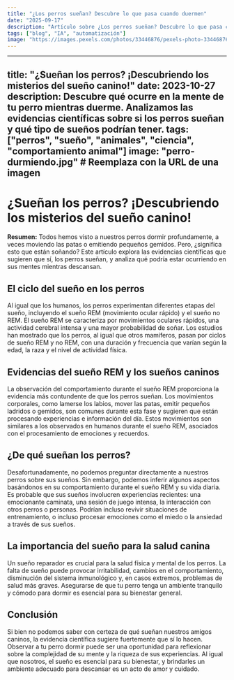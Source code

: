 ```yaml
---
title: "¿Los perros sueñan? Descubre lo que pasa cuando duermen"
date: "2025-09-17"
description: "Artículo sobre ¿Los perros sueñan? Descubre lo que pasa cuando duermen"
tags: ["blog", "IA", "automatización"]
image: "https://images.pexels.com/photos/33446876/pexels-photo-33446876.jpeg?auto=compress&cs=tinysrgb&h=350"
---
```


---
title: "¿Sueñan los perros? ¡Descubriendo los misterios del sueño canino!"
date: 2023-10-27
description: Descubre qué ocurre en la mente de tu perro mientras duerme.  Analizamos las evidencias científicas sobre si los perros sueñan y qué tipo de sueños podrían tener.
tags: ["perros", "sueño", "animales", "ciencia", "comportamiento animal"]
image: "perro-durmiendo.jpg" # Reemplaza con la URL de una imagen
---

# ¿Sueñan los perros? ¡Descubriendo los misterios del sueño canino!

**Resumen:**  Todos hemos visto a nuestros perros dormir profundamente, a veces moviendo las patas o emitiendo pequeños gemidos.  Pero, ¿significa esto que están soñando?  Este artículo explora las evidencias científicas que sugieren que sí, los perros sueñan, y analiza qué podría estar ocurriendo en sus mentes mientras descansan.


## El ciclo del sueño en los perros

Al igual que los humanos, los perros experimentan diferentes etapas del sueño, incluyendo el sueño REM (movimiento ocular rápido) y el sueño no REM.  El sueño REM se caracteriza por movimientos oculares rápidos, una actividad cerebral intensa y una mayor probabilidad de soñar.  Los estudios han mostrado que los perros, al igual que otros mamíferos, pasan por ciclos de sueño REM y no REM,  con una duración y frecuencia que varían según la edad, la raza y el nivel de actividad física.


## Evidencias del sueño REM y los sueños caninos

La observación del comportamiento durante el sueño REM proporciona la evidencia más contundente de que los perros sueñan.  Los movimientos corporales, como lamerse los labios, mover las patas, emitir pequeños ladridos o gemidos,  son comunes durante esta fase y sugieren que están procesando experiencias e información del día.  Estos movimientos son similares a los observados en humanos durante el sueño REM, asociados con el procesamiento de emociones y recuerdos.

## ¿De qué sueñan los perros?

Desafortunadamente, no podemos preguntar directamente a nuestros perros sobre sus sueños. Sin embargo, podemos inferir algunos aspectos basándonos en su comportamiento durante el sueño REM y su vida diaria.  Es probable que sus sueños involucren experiencias recientes:  una emocionante caminata, una sesión de juego intensa, la interacción con otros perros o personas.  Podrían incluso revivir situaciones de entrenamiento, o incluso procesar emociones como el miedo o la ansiedad a través de sus sueños.


##  La importancia del sueño para la salud canina

Un sueño reparador es crucial para la salud física y mental de los perros.  La falta de sueño puede provocar irritabilidad, cambios en el comportamiento,  disminución del sistema inmunológico y, en casos extremos, problemas de salud más graves.  Asegurarse de que tu perro tenga un ambiente tranquilo y cómodo para dormir es esencial para su bienestar general.


## Conclusión

Si bien no podemos saber con certeza de qué sueñan nuestros amigos caninos, la evidencia científica sugiere fuertemente que sí lo hacen.  Observar a tu perro dormir puede ser una oportunidad para reflexionar sobre la complejidad de su mente y la riqueza de sus experiencias.  Al igual que nosotros, el sueño es esencial para su bienestar, y brindarles un ambiente adecuado para descansar es un acto de amor y cuidado.
